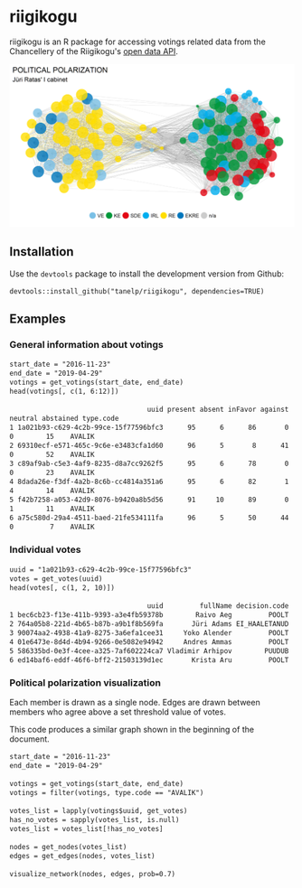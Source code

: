 # riigikogu

riigikogu is an R package for accessing votings related data from the Chancellery of the Riigikogu's [open data API](https://api.riigikogu.ee/swagger-ui.html).

![](figures/ratas_1st_cabinet.png)

## Installation

Use the `devtools` package to install the development version from Github:

```
devtools::install_github("tanelp/riigikogu", dependencies=TRUE)
```

## Examples

### General information about votings

```
start_date = "2016-11-23"
end_date = "2019-04-29"
votings = get_votings(start_date, end_date)
head(votings[, c(1, 6:12)])

                                  uuid present absent inFavor against neutral abstained type.code
1 1a021b93-c629-4c2b-99ce-15f77596bfc3      95      6      86       0       0        15    AVALIK
2 69310ecf-e571-465c-9c6e-e3483cfa1d60      96      5       8      41       0        52    AVALIK
3 c89af9ab-c5e3-4af9-8235-d8a7cc9262f5      95      6      78       0       0        23    AVALIK
4 8dada26e-f3df-4a2b-8c6b-cc4814a351a6      95      6      82       1       4        14    AVALIK
5 f42b7258-a053-42d9-8076-b9420a8b5d56      91     10      89       0       1        11    AVALIK
6 a75c580d-29a4-4511-baed-21fe534111fa      96      5      50      44       0         7    AVALIK
```

### Individual votes

```
uuid = "1a021b93-c629-4c2b-99ce-15f77596bfc3"
votes = get_votes(uuid)
head(votes[, c(1, 2, 10)])

                                  uuid         fullName decision.code
1 bec6cb23-f13e-411b-9393-a3e4fb59378b        Raivo Aeg         POOLT
2 764a05b8-221d-4b65-b87b-a9b1f8b569fa       Jüri Adams EI_HAALETANUD
3 90074aa2-4938-41a9-8275-3a6efa1cee31     Yoko Alender         POOLT
4 01e6473e-8d4d-4b94-9266-0e5082e94942     Andres Ammas         POOLT
5 586335bd-0e3f-4cee-a325-7af602224ca7 Vladimir Arhipov        PUUDUB
6 ed14baf6-eddf-46f6-bff2-21503139d1ec       Krista Aru         POOLT
```

### Political polarization visualization

Each member is drawn as a single node. Edges are drawn between members who agree above a set threshold value of votes.

This code produces a similar graph shown in the beginning of the document.

```
start_date = "2016-11-23"
end_date = "2019-04-29"

votings = get_votings(start_date, end_date)
votings = filter(votings, type.code == "AVALIK")

votes_list = lapply(votings$uuid, get_votes)
has_no_votes = sapply(votes_list, is.null)
votes_list = votes_list[!has_no_votes]

nodes = get_nodes(votes_list)
edges = get_edges(nodes, votes_list)

visualize_network(nodes, edges, prob=0.7)
```
